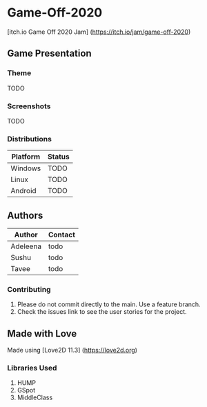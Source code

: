 # Game-Off-2020
[itch.io Game Off 2020 Jam] (https://itch.io/jam/game-off-2020)

## Game Presentation

### Theme
TODO

### Screenshots
TODO

### Distributions 

Platform | Status
-------- | --------
Windows  | TODO 
Linux    | TODO
Android  | TODO

## Authors

Author | Contact
------------ | -------------
Adeleena | todo
Sushu | todo
Tavee | todo

### Contributing

1. Please do not commit directly to the main. Use a feature branch.
2. Check the issues link to see the user stories for the project.

## Made with Love

Made using [Love2D 11.3] (https://love2d.org)

### Libraries Used

1. HUMP
2. GSpot
3. MiddleClass
